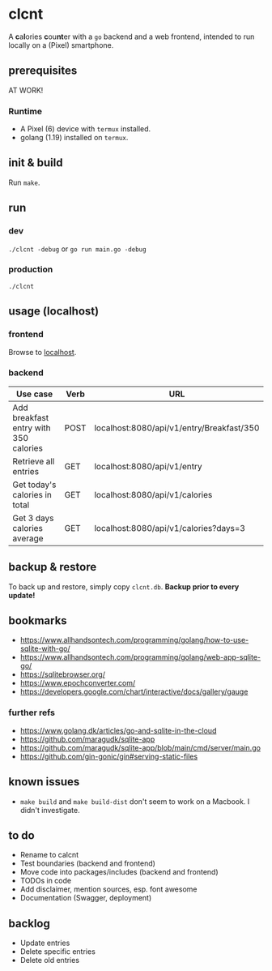 # clcnt

A **c**a**l**ories **c**ou**nt**er with a `go` backend and a web frontend, intended to run locally on a (Pixel) smartphone.

## prerequisites

AT WORK!

### Runtime

- A Pixel (6) device with `termux` installed.
- golang (1.19) installed on `termux`.

## init & build

Run `make`.

## run

### dev

`./clcnt -debug` or `go run main.go -debug`

### production

`./clcnt`

## usage (localhost)

### frontend

Browse to [localhost](http://localhost:8080).

### backend

| Use case | Verb | URL |
| --- | --- | --- |
| Add breakfast entry with 350 calories | POST | localhost:8080/api/v1/entry/Breakfast/350 |
| Retrieve all entries | GET | localhost:8080/api/v1/entry |
| Get today's calories in total | GET | localhost:8080/api/v1/calories |
| Get 3 days calories average | GET | localhost:8080/api/v1/calories?days=3 |

## backup & restore

To back up and restore, simply copy `clcnt.db`. **Backup prior to every update!**

## bookmarks

- https://www.allhandsontech.com/programming/golang/how-to-use-sqlite-with-go/
- https://www.allhandsontech.com/programming/golang/web-app-sqlite-go/
- https://sqlitebrowser.org/
- https://www.epochconverter.com/
- https://developers.google.com/chart/interactive/docs/gallery/gauge

### further refs

- https://www.golang.dk/articles/go-and-sqlite-in-the-cloud
- https://github.com/maragudk/sqlite-app
- https://github.com/maragudk/sqlite-app/blob/main/cmd/server/main.go
- https://github.com/gin-gonic/gin#serving-static-files

## known issues

- `make build` and `make build-dist` don't seem to work on a Macbook. I didn't investigate.

## to do

- Rename to calcnt
- Test boundaries (backend and frontend)
- Move code into packages/includes (backend and frontend)
- TODOs in code
- Add disclaimer, mention sources, esp. font awesome
- Documentation (Swagger, deployment)

## backlog

- Update entries
- Delete specific entries
- Delete old entries
